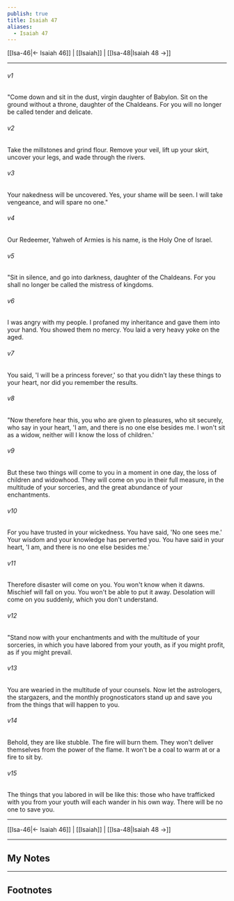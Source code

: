 ```yaml
---
publish: true
title: Isaiah 47
aliases:
  - Isaiah 47
---
```


[[Isa-46|← Isaiah 46]] | [[Isaiah]] | [[Isa-48|Isaiah 48 →]]
***



###### v1 
"Come down and sit in the dust, virgin daughter of Babylon. Sit on the ground without a throne, daughter of the Chaldeans. For you will no longer be called tender and delicate. 

###### v2 
Take the millstones and grind flour. Remove your veil, lift up your skirt, uncover your legs, and wade through the rivers. 

###### v3 
Your nakedness will be uncovered. Yes, your shame will be seen. I will take vengeance, and will spare no one." 

###### v4 
Our Redeemer, Yahweh of Armies is his name, is the Holy One of Israel. 

###### v5 
"Sit in silence, and go into darkness, daughter of the Chaldeans. For you shall no longer be called the mistress of kingdoms. 

###### v6 
I was angry with my people. I profaned my inheritance and gave them into your hand. You showed them no mercy. You laid a very heavy yoke on the aged. 

###### v7 
You said, 'I will be a princess forever,' so that you didn't lay these things to your heart, nor did you remember the results. 

###### v8 
"Now therefore hear this, you who are given to pleasures, who sit securely, who say in your heart, 'I am, and there is no one else besides me. I won't sit as a widow, neither will I know the loss of children.' 

###### v9 
But these two things will come to you in a moment in one day, the loss of children and widowhood. They will come on you in their full measure, in the multitude of your sorceries, and the great abundance of your enchantments. 

###### v10 
For you have trusted in your wickedness. You have said, 'No one sees me.' Your wisdom and your knowledge has perverted you. You have said in your heart, 'I am, and there is no one else besides me.' 

###### v11 
Therefore disaster will come on you. You won't know when it dawns. Mischief will fall on you. You won't be able to put it away. Desolation will come on you suddenly, which you don't understand. 

###### v12 
"Stand now with your enchantments and with the multitude of your sorceries, in which you have labored from your youth, as if you might profit, as if you might prevail. 

###### v13 
You are wearied in the multitude of your counsels. Now let the astrologers, the stargazers, and the monthly prognosticators stand up and save you from the things that will happen to you. 

###### v14 
Behold, they are like stubble. The fire will burn them. They won't deliver themselves from the power of the flame. It won't be a coal to warm at or a fire to sit by. 

###### v15 
The things that you labored in will be like this: those who have trafficked with you from your youth will each wander in his own way. There will be no one to save you.

***
[[Isa-46|← Isaiah 46]] | [[Isaiah]] | [[Isa-48|Isaiah 48 →]]

---
## My Notes

---
## Footnotes